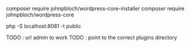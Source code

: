 
composer require johnpbloch/wordpress-core-installer
composer require johnpbloch/wordpress-core

php -S localhost:8081 -t public

TODO : url admin to work
TODO : point to the correct plugins directory